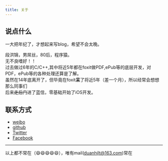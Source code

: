 ```yaml
---
title: 关于
---
```


## 说点什么
一大把年纪了，才想起来写blog，希望不会太晚。  

段洪锦，男屌丝，80后，程序猿。  
无不良嗜好！！  
过去做过6年的C/C++,其中将近5年都在foxit做PDF,ePub等的底层开发，对PDF，ePub等的各种处理还算是了解。  
虽然在14年底离开了，但毕竟在foxit**呆**了将近5年（差一个月），所以经常会想想那么同事们  
后来~~走后门~~进了蓝信，零基础开始了iOS开发。

## 联系方式
* [weibo](http://weibo.com/duanhjlt)
* [github](https://github.com/duanhjlt)
* [Twitter](https://twitter.com/Alexander_duan)
* [Facebook](https://www.facebook.com/alexander.h.duan)  

***
以上都不常在（😄😄😄😄😄），唯有mail(<duanhjlt@163.com>)常在